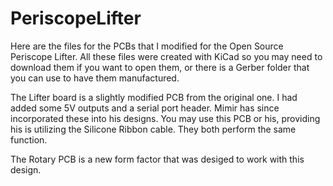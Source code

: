 # PeriscopeLifter
Here are the files for the PCBs that I modified for the Open Source Periscope Lifter.  All these files were created with KiCad so you may need to download them if you want to open them, or there is a Gerber folder that you can use to have them manufactured.   

The Lifter board is a slightly modified PCB from the original one.  I had added some 5V outputs and a serial port header.  Mimir has since incorporated these into his designs.  You may use this PCB or his, providing his is utilizing the Silicone Ribbon cable.  They both perform the same function.   

The Rotary PCB is a new form factor that was desiged to work with this design. 
